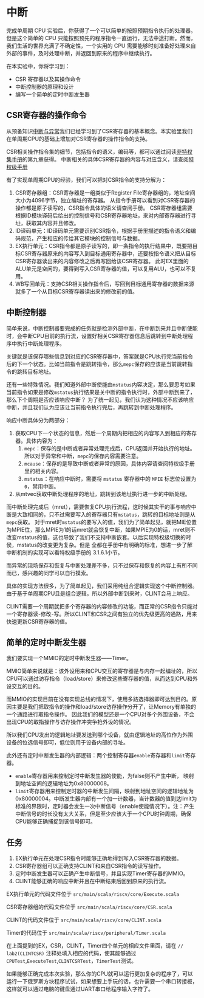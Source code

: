 # 中断

[//]: # (完成流水线 CPU 实验后，你就已经对基于流水线 CPU 的原理和设计有初步认识了。但是这个简单的 CPU 只能按照预先的程序指令一直运行，无法中途打断。然而，我们生活的世界充满了不确定性，一个实用的 CPU 需要能够时刻准备好处理来自外部的事件，及时处理中断，并返回到原来的程序中继续执行。)

完成单周期 CPU 实验后，你获得了一个可以简单的按照预期指令执行的处理器。但是这个简单的 CPU 只能按照预先的程序指令一直运行，无法中途打断。然而，我们生活的世界充满了不确定性，一个实用的 CPU 需要能够时刻准备好处理来自外部的事件，及时处理中断，并返回到原来的程序中继续执行。

在本实验中，你将学习到：

- CSR 寄存器以及其操作命令
- 中断控制器的原理和设计
- 编写一个简单的定时中断发生器

## CSR寄存器的操作命令

从预备知识[中断与异常](../tutorial/interrupt-and-exception.md)我们已经学习到了CSR寄存器的基本概念。本实验里我们在单周期CPU的基础上增加对CSR寄存器的操作指令的支持。

CSR相关操作指令集的细节，包括指令的语义，编码等，都可以通过阅读[非特权集手册](https://github.com/riscv/riscv-isa-manual/releases/download/Ratified-IMAFDQC/riscv-spec-20191213.pdf)的第九章获得。
中断相关的具体CSR寄存器的内容与对应含义，请查阅[特权级手册](https://github.com/riscv/riscv-isa-manual/releases/download/Priv-v1.12/riscv-privileged-20211203.pdf)

有了实现单周期CPU的经验，我们可以把对CSR指令的支持分解为：

1. CSR寄存器组：CSR寄存器是一组类似于Register File寄存器组的，地址空间大小为4096字节，独立编址的寄存器。
   从指令手册可以看到对CSR寄存器的操作都是原子读写的，CSR指令具体的语义请查阅手册。
   CSR寄存器组需要根据ID模块译码后给出的控制信号和CSR寄存器地址，来对内部寄存器进行寻址，获取其内容并且修改。
2. ID译码单元：ID译码单元需要识别CSR指令，根据手册里描述的指令语义和编码规范，产生相应的传给其它模块的控制信号与数据。
3. EX执行单元：CSR指令都是原子读写的，即一条指令的执行结果中，既要把目标CSR寄存器原来的内容写入到目标通用寄存器中，还要按指令语义把从目标CSR寄存器读出来的内容修改之后再写回给该CSR寄存器。
   此时EX里面的ALU单元是空闲的，要得到写入CSR寄存器的值，可以复用ALU，也可以不复用。
4. WB写回单元：支持CSR相关操作指令后，写回到目标通用寄存器的数据来源就多了一个从目标CSR寄存器读出来的修改前的值。

## 中断控制器

简单来说，中断控制器要完成的任务就是检测外部中断，在中断到来并且中断使能时，会中断CPU目前的执行流，设置好相关CSR寄存器信息后跳转到中断处理程序中执行中断处理程序。

关键就是该保存哪些信息到对应的CSR寄存器中，答案就是CPU执行完当前指令后的下一个状态。比如当前指令是跳转指令，那么`mepc`保存的应该是当前跳转指令的跳转目标地址。

还有一些特殊情况。我们知道外部中断使能由`mstatus`内容决定，那么要思考如果当前指令如果是修改`mstatus`执行结果是关中断的指令执行时，外部中断到来了，那么下个周期是否应该响应中断？
为了统一起见，我们认为这种情况不应该响应中断，并且我们认为应该让当前指令执行完后，再跳转到中断处理程序。

响应中断具体分为两部分：
1. 获取CPU下一个状态的信息，然后一个周期内把相应的内容写入到相应的寄存器。具体内容为：
   1. `mepc`：保存的是中断或者异常处理完成后，CPU返回并开始执行的地址。所以对于异常和中断，`mepc`的保存内容需要注意。
   2. `mcause`：保存的是导致中断或者异常的原因，具体内容请查阅特权级手册里的相关内容。
   3. `mstatus`：在响应中断时，需要将 `mstatus` 寄存器中的 `MPIE` 标志位设置为 `0`，禁用中断。
2. 从mtvec获取中断处理程序的地址，跳转到该地址执行进一步的中断处理。

而中断处理完成后（mret），需要恢复CPU执行流程，这时候其实干的事与响应中断是大致相同的，只不过需要写入的寄存器只有`mstatus`，跳转的目标地址则是从`mepc`获取。
对于mret时`mstatus`的要写入的值，我们为了简单起见，就把MIE位置为MPIE位，那么MPIE为1的话mret就会恢复中断，如果MPIE为0的话，mret则不改变mstatus的值，这也导致了我们不支持中断嵌套。以后实现特权级切换的时侯，mstatus的改变更为复杂。但是
全都在手册中有明确的标准，想进一步了解中断机制的实现可以看特权级手册的 3.1.6.1小节。

而异常的现场保存和恢复与中断处理差不多，只不过保存和恢复的内容上有所不同而已，感兴趣的同学可以自行摸索。

具体的实现方法很多，为了简单起见，我们采用纯组合逻辑实现这个中断控制器。
由于基于单周期CPU且是组合逻辑，所以外部中断到来时，CLINT会马上响应。

CLINT需要一个周期就把多个寄存器的内容修改的功能，而正常的CSR指令只能对一个寄存器读-修改-写。所以CLINT和CSR之间有独立的优先级更高的通路，用来快速更新CSR寄存器的值。

## 简单的定时中断发生器

我们要实现一个MMIO的定时中断发生器——Timer。

MMIO简单来说就是：该外设用来和CPU交互的寄存器是与内存一起编址的，所以CPU可以通过访存指令（load/store）来修改这些寄存器的值，从而达到CPU和外设交互的目的。

而MMIO的实现目前在没有实现总线的情况下，使用多路选择器即可达到目的。原因主要是我们把取指令的操作和load/store访存操作分开了，让Memory有单独的一个通路进行取指令操作。
因此我们的模型还是一个CPU对多个外围设备，不会出现CPU的取指操作与访存操作冲突争抢外设的情况。

所以我们CPU发出的逻辑地址要发送到哪个设备，就由逻辑地址的高位作为外围设备的位选信号即可，低位则用于设备内部的寻址。

此外还有定时中断发生器的内部逻辑：两个控制寄存器`enable`寄存器和`limit`寄存器。

- `enable`寄存器用来控制定时中断发生器的使能，为false则不产生中断， 映射到地址空间的逻辑地址为0x80000008。
-  `limit`寄存器用来控制定时器的中断发生间隔，映射到地址空间的逻辑地址为0x80000004。中断发生器内部有一个加一计数器，当计数器的值到达limit为标准的界限时，定时器会发生一次中断信号（enable使能情况下）。注：产生中断信号的时长没有太大关系，但是至少应该大于一个CPU时钟周期，确保CPU能够正确捕捉到该信号即可。

## 任务

1. EX执行单元在处理CSR指令时能够正确地得到写入CSR寄存器的数据。
2. CSR寄存器组可以正确支持CLINT和来自CSR指令的读写操作。
3. 定时中断发生器可以正确产生中断信号，并且实现Timer寄存器的MMIO。
4. CLINT能够正确的响应中断并且在中断结束后回到原来的执行流。


EX执行单元的代码文件位于 `src/main/scala/riscv/core/Execute.scala`

CSR寄存器组的代码文件位于 `src/main/scala/riscv/core/CSR.scala`

CLINT的代码文件位于 `src/main/scala/riscv/core/CLINT.scala`

Timer的代码位于 `src/main/scala/riscv/peripheral/Timer.scala`

在上面提到的EX，CSR，CLINT，Timer四个单元的相应文件里面，请在 `// lab2(CLINTCSR)` 注释处填入相应的代码，使其能够通过`CPUTest`,`ExecuteTest`,`CLINTCSRTest`，`TimerTest`测试。

如果能够正确完成本次实验，那么你的CPU就可以运行更加复杂的程序了，可以运行一下俄罗斯方块程序试试，如果想要上手玩的话，也许需要一个串口转接板，这样就可以通过电脑的键盘通过UART串口给程序输入字符了。
